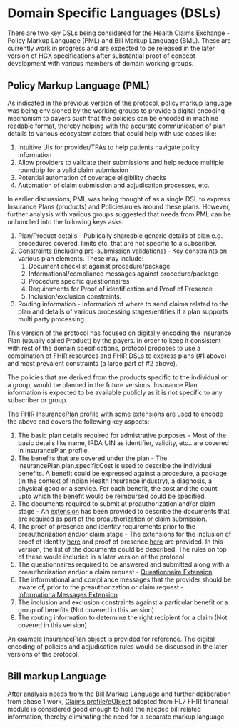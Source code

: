 # Domain Specific Languages (DSLs)

There are two key DSLs being considered for the Health Claims Exchange - Policy Markup Language (PML) and Bill Markup Language (BML). These are currently work in progress and are expected to be released in the later version of HCX specifications after substantial proof of concept development with various members of domain working groups.

## Policy Markup Language (PML)

As indicated in the previous version of the protocol, policy markup language was being envisioned by the working groups to provide a digital encoding mechanism to payers such that the policies can be encoded in machine readable format, thereby helping with the accurate communication of plan details to various ecosystem actors that could help with use cases like:

1. Intuitive UIs for provider/TPAs to help patients navigate policy information
2. Allow providers to validate their submissions and help reduce multiple roundtrip for a valid claim submission
3. Potential automation of coverage eligibility checks
4. Automation of claim submission and adjudication processes, etc.

In earlier discussions, PML was being thought of as a single DSL to express Insurance Plans (products) and Policies/rules around these plans. However, further analysis with various groups suggested that needs from PML can be unbundled into the following keys asks:

1. Plan/Product details - Publically shareable generic details of plan e.g. procedures covered, limits etc. that are not specific to a subscriber.
2. Constraints (including pre-submission validations) - Key constraints on various plan elements. These may include:
   1. Document checklist against procedure/package
   2. Informational/compliance messages against procedure/package
   3. Procedure specific questionnaires
   4. Requirements for Proof of identification and Proof of Presence
   5. Inclusion/exclusion constraints.
3. Routing information - Information of where to send claims related to the plan and details of various processing stages/entities if a plan supports multi party processing

This version of the protocol has focused on digitally encoding the Insurance Plan (usually called Product) by the payers. In order to keep it consistent with rest of the domain specifications, protocol proposes to use a combination of FHIR resources and FHIR DSLs to express plans (#1 above) and most prevalent constraints (a large part of #2 above).

The policies that are derived from the products specific to the individual or a group, would be planned in the future versions. Insurance Plan information is expected to be available publicly as it is not specific to any subscriber or group.

The [FHIR InsurancePlan profile with some extensions](https://ig.hcxprotocol.io/v0.8/StructureDefinition-HCXInsurancePlan.html) are used to encode the above and covers the following key aspects:

1. The basic plan details required for admistrative purposes - Most of the basic details like name, IRDA UIN as identifier, validity, etc.. are covered in InsurancePlan profile.
2. The benefits that are covered under the plan - The InsurancePlan.plan.specificCost is used to describe the individual benefits. A benefit could be expressed against a procedure, a package (in the context of Indian Health Insurance industry), a diagnosis, a physical good or a service. For each benefit, the cost and the count upto which the benefit would be reimbursed could be specified.
3. The documents required to submit at preauthorization and/or claim stage - An [extension](https://ig.hcxprotocol.io/v0.8/StructureDefinition-HCXDiagnosticDocumentsExtension.html) has been provided to describe the documents that are required as part of the preauthorization or claim submission.
4. The proof of presence and identity requirements prior to the preauthorization and/or claim stage - The extensions for the inclusion of proof of identity [here](https://ig.hcxprotocol.io/v0.8/StructureDefinition-HCXProofOfIdentificationExtension.html) and proof of presence [here](https://ig.hcxprotocol.io/v0.8/StructureDefinition-HCXProofOfPresenceExtension.html) are provided. In this version, the list of the documents could be described. The rules on top of these would included in a later version of the protocol.
5. The questionnaires required to be answered and submitted along with a preauthorization and/or a claim request - [Questionnaire Extension](https://ig.hcxprotocol.io/v0.8/StructureDefinition-HCXQuestionnairesExtension.html)
6. The informational and compliance messages that the provider should be aware of, prior to the preauthorization or claim request - [InformationalMessages Extension](https://ig.hcxprotocol.io/v0.8/StructureDefinition-HCXInformationalMessagesExtension.html)
7. The inclusion and exclusion constraints against a particular benefit or a group of benefits (Not covered in this version)
8. The routing information to determine the right recipient for a claim (Not covered in this version)

An [example](../FHIR%20Definitions/examples/insurancePlan1.json) InsurancePlan object is provided for reference. The digital encoding of policies and adjudication rules would be discussed in the later versions of the protocol.

## Bill markup Language

After analysis needs from the Bill Markup Language and further deliberation from phase 1 work, [Claims profile/eObject](domain-data-models/#claim-request) adopted from HL7 FHIR financial module is considered good enough to hold the needed bill related information, thereby eliminating the need for a separate markup language.
